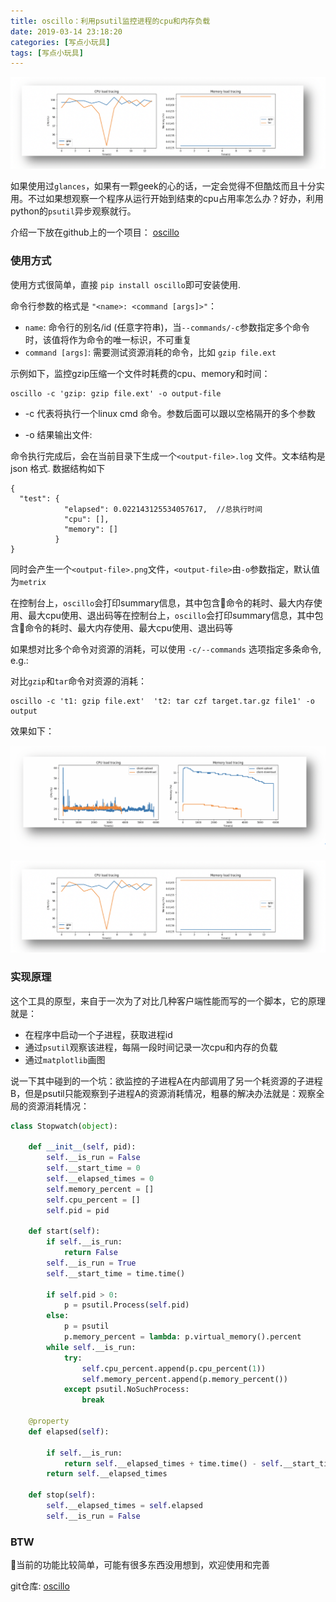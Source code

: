 ```yaml
---
title: oscillo：利用psutil监控进程的cpu和内存负载
date: 2019-03-14 23:18:20
categories: [写点小玩具]
tags: [写点小玩具]
---
```


![demo](https://raw.githubusercontent.com/raomuyang/cmd-oscillo/master/demo/compare-gzip.png)

如果使用过`glances`，如果有一颗geek的心的话，一定会觉得不但酷炫而且十分实用。不过如果想观察一个程序从运行开始到结束的cpu占用率怎么办？好办，利用python的`psutil`异步观察就行。


介绍一下放在github上的一个项目： [oscillo](https://pypi.org/project/oscillo/) 

<!-- more -->

### 使用方式
使用方式很简单，直接 `pip install oscillo`即可安装使用.

命令行参数的格式是 `"<name>: <command [args]>"`：

* `name`: 命令行的别名/id (任意字符串)，当`--commands/-c`参数指定多个命令时，该值将作为命令的唯一标识，不可重复
* `command [args]`: 需要测试资源消耗的命令，比如 `gzip file.ext`

示例如下，监控gzip压缩一个文件时耗费的cpu、memory和时间：
 
``` 
oscillo -c 'gzip: gzip file.ext' -o output-file
```

* -c 代表将执行一个linux cmd 命令。参数后面可以跟以空格隔开的多个参数

* -o 结果输出文件:

命令执行完成后，会在当前目录下生成一个`<output-file>.log` 文件。文本结构是json 格式. 数据结构如下
```
{
  "test": {
            "elapsed": 0.022143125534057617,  //总执行时间
            "cpu": [], 
            "memory": []
          }
}

```
同时会产生一个`<output-file>.png`文件，`<output-file>`由`-o`参数指定，默认值为`metrix`

在控制台上，`oscillo`会打印summary信息，其中包含命令的耗时、最大内存使用、最大cpu使用、退出码等在控制台上，`oscillo`会打印summary信息，其中包含命令的耗时、最大内存使用、最大cpu使用、退出码等

如果想对比多个命令对资源的消耗，可以使用 `-c/--commands` 选项指定多条命令, e.g.:

对比`gzip`和`tar`命令对资源的消耗：

```shell
oscillo -c 't1: gzip file.ext'  't2: tar czf target.tar.gz file1' -o output
```

效果如下：

![demo](https://raw.githubusercontent.com/raomuyang/cmd-oscillo/master/demo/metrix.log.png)

![demo](https://raw.githubusercontent.com/raomuyang/cmd-oscillo/master/demo/compare-gzip.png)



### 实现原理

这个工具的原型，来自于一次为了对比几种客户端性能而写的一个脚本，它的原理就是：

* 在程序中启动一个子进程，获取进程id
* 通过`psutil`观察该进程，每隔一段时间记录一次cpu和内存的负载
* 通过`matplotlib`画图

说一下其中碰到的一个坑：欲监控的子进程A在内部调用了另一个耗资源的子进程B，但是psutil只能观察到子进程A的资源消耗情况，粗暴的解决办法就是：观察全局的资源消耗情况：

```python
class Stopwatch(object):

    def __init__(self, pid):
        self.__is_run = False
        self.__start_time = 0
        self.__elapsed_times = 0
        self.memory_percent = []
        self.cpu_percent = []
        self.pid = pid

    def start(self):
        if self.__is_run:
            return False
        self.__is_run = True
        self.__start_time = time.time()

        if self.pid > 0:
            p = psutil.Process(self.pid)
        else:
            p = psutil
            p.memory_percent = lambda: p.virtual_memory().percent
        while self.__is_run:
            try:
                self.cpu_percent.append(p.cpu_percent(1))
                self.memory_percent.append(p.memory_percent())
            except psutil.NoSuchProcess:
                break

    @property
    def elapsed(self):

        if self.__is_run:
            return self.__elapsed_times + time.time() - self.__start_time
        return self.__elapsed_times

    def stop(self):
        self.__elapsed_times = self.elapsed
        self.__is_run = False
```


### BTW

当前的功能比较简单，可能有很多东西没用想到，欢迎使用和完善

git仓库: [oscillo](https://github.com/raomuyang/cmd-oscillo)
